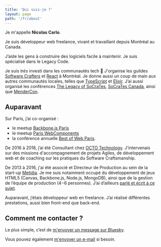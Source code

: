 ```yaml
---
title: 'Qui suis-je ?'
layout: page
path: '/fr/about'
---
```


Je m'appelle **Nicolas Carlo**.

Je suis développeur web freelance, vivant et travaillant depuis Montréal au Canada.

J’aide les gens à construire des logiciels facile à maintenir. Je suis spécialisé dans le Legacy Code.

Je suis _très_ investi dans les communautés tech 🍻 J'organise les guildes [Software Crafters](https://guild.host/software-crafters-montreal/events) et [React](https://guild.host/react-montreal/events) à Montréal. Je donne aussi un coup de main aux autres communautés locales, telles que [TypeScript](https://guild.host/typescript-montreal/events) et [Elixir](https://guild.host/elixir-montreal/events). J’ai aussi organisé les conférences [The Legacy of SoCraTes](https://www.youtube.com/channel/UC0M37QolwmwobAY4Bt8Tszg), [SoCraTes Canada](https://socrates-ca.github.io/), ainsi que [MenderCon](https://mendercon.com).

## Auparavant

Sur Paris, j’ai co-organisé :

- le meetup [Backbone.js Paris](https://www.meetup.com/backbone-paris/)
- le meetup [Paris WebComponents](https://www.meetup.com/fr-FR/paris-webComponents/)
- la conférence annuelle [Best of Web Paris](https://bestofweb.paris/).

De 2016 à 2018, j’ai été Consultant chez [OCTO Technology](https://www.octo.com/). J'intervenais sur des missions d'accompagnement de projets Agiles, de développement web et de coaching sur les pratiques du Software Craftsmanship.

De 2013 à 2016, j'ai été associé et Directeur de Production au sein de la start-up [Metidia](http://www.metidia.com). Je me suis notamment occupé du développement de jeux HTML5 (Canvas, Backbone.js, Node.js, MongoDB), ainsi que de la gestion de l’équipe de production (4−6 personnes). J’ai d’ailleurs [parlé et écrit à ce sujet](/fr/2016/01/kanban-game-development-trello/).

Auparavant, j’étais développeur web en freelance. J’ai réalisé différentes prestations, aussi bien front-end que back-end.

## Comment me contacter ?

Le plus simple, c’est de <a href="https://bsky.app/profile/nicoespeon.com" target="_blank" rel="noopener noreferrer">m'envoyer un message sur Bluesky</a>.

Vous pouvez également [m'envoyer un e-mail](mailto:nicolascarlo.espeon@gmail.com) si besoin.

